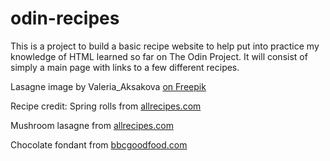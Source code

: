 # odin-recipes

This is a project to build a basic recipe website to help put into practice my knowledge of HTML learned so far on The Odin Project. It will consist of simply a main page with links to a few different recipes.


Lasagne image by Valeria_Aksakova <a href="https://www.freepik.com/free-photo/classic-italian-lasagna-with-meat-vegetables_211548507.htm#fromView=search&page=1&position=3&uuid=05edccea-37e5-490a-9064-e4a567c11620&query=lasagna">on Freepik</a>

Recipe credit:
Spring rolls from <a href=https://www.allrecipes.com/recipe/246797/veggie-spring-rolls-with-thai-mango-dipping-sauce>allrecipes.com</a>

Mushroom lasagne from <a href="https://www.allrecipes.com/recipe/283859/mushroom-lasagna">allrecipes.com</a>

Chocolate fondant from <a href="https://www.bbcgoodfood.com/recipes/chocolate-fondant">bbcgoodfood.com</a>